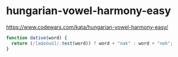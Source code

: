 # hungarian-vowel-harmony-easy
https://www.codewars.com/kata/hungarian-vowel-harmony-easy/


```javascript
function dative(word) {
  return (/[aáoóuú]/.test(word)) ? word + "nak" : word + "nek";
}
```
